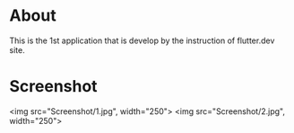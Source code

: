 # About

This is the 1st application that is develop by the instruction of flutter.dev site. 

# Screenshot

<img src="Screenshot/1.jpg", width="250">
<img src="Screenshot/2.jpg", width="250">
